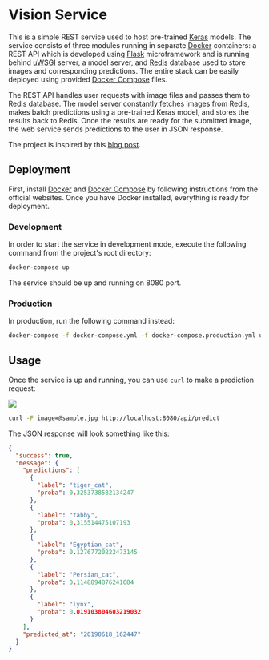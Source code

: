 # Vision Service

This is a simple REST service used to host pre-trained [Keras](https://keras.io) models. The service consists of three modules running in separate [Docker](https://www.docker.com/) containers: a REST API which is developed using [Flask](http://flask.pocoo.org/) microframework and is running behind [uWSGI](https://uwsgi-docs.readthedocs.io/en/latest/) server, a model server, and [Redis](https://redis.io) database used to store images and corresponding predictions. The entire stack can be easily deployed using provided [Docker Compose](https://docs.docker.com/compose/) files.

The REST API handles user requests with image files and passes them to Redis database. The model server constantly fetches images from Redis, makes batch predictions using a pre-trained Keras model, and stores the results back to Redis. Once the results are ready for the submitted image, the web service sends predictions to the user in JSON response.

The project is inspired by this [blog post](https://blog.keras.io/building-a-simple-keras-deep-learning-rest-api.html).

## Deployment

First, install [Docker](https://docs.docker.com/install/) and [Docker Compose](https://docs.docker.com/compose/install/) by following instructions from the official websites. Once you have Docker installed, everything is ready for deployment.

### Development

In order to start the service in development mode, execute the following command from the project's root directory:
```bash
docker-compose up
```
The service should be up and running on 8080 port.

### Production

In production, run the following command instead:
```bash
docker-compose -f docker-compose.yml -f docker-compose.production.yml up -d
```

## Usage

Once the service is up and running, you can use `curl` to make a prediction request:

![](../assets/sample.jpg?raw=true)

```bash
curl -F image=@sample.jpg http://localhost:8080/api/predict
```
The JSON response will look something like this:
```json
{
  "success": true,
  "message": {
    "predictions": [
      {
        "label": "tiger_cat",
        "proba": 0.3253738582134247
      },
      {
        "label": "tabby",
        "proba": 0.315514475107193
      },
      {
        "label": "Egyptian_cat",
        "proba": 0.12767720222473145
      },
      {
        "label": "Persian_cat",
        "proba": 0.1148894876241684
      },
      {
        "label": "lynx",
        "proba": 0.019103804603219032
      }
    ],
    "predicted_at": "20190618_162447"
  }
}
```
